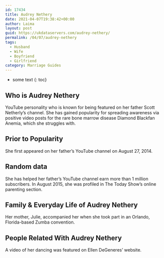 ```yaml
---
id: 17434
title: Audrey Nethery
date: 2021-04-07T19:38:42+00:00
author: Laima
layout: post
guid: https://ukdataservers.com/audrey-nethery/
permalink: /04/07/audrey-nethery
tags:
  - Husband
  - Wife
  - Boyfriend
  - Girlfriend
category: Marriage Guides
---
```


* some text
{: toc}


## Who is Audrey Nethery
                  
                  
                  
YouTube personality who is known for being featured on her father Scott Netherly&#8217;s channel. She has gained popularity for spreading awareness via positive video posts for the rare bone marrow disease Diamond Blackfan Anemia, which she struggles with.
                  
              
            
              
            
                
                
                
## Prior to Popularity
                  
                  
                  
She first appeared on her father&#8217;s YouTube channel on August 27, 2014.
                  
              
            
              
            
                
                
                
## Random data
                  
                  
                  
She has helped her father&#8217;s YouTube channel earn more than 1 million subscribers. In August 2015, she was profiled in The Today Show&#8217;s online parenting section. 
                  
              
            
              
            
                
                
                
## Family & Everyday Life of Audrey Nethery
                  
                  
                  
Her mother, Julie, accompanied her when she took part in an Orlando, Florida-based Zumba convention.
                  
              
            
              
            
                
                
                
## People Related With Audrey Nethery
                  
                  
                  
A video of her dancing was featured on Ellen DeGeneres&#8217; website.
                  
              
            
              
            
                
              
            
              
              
            
            
              
            
          
          
          